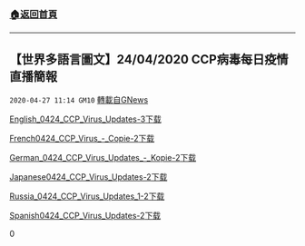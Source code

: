 ###  [:house:返回首頁](https://github.com/ourhimalayas/txt)
---

## 【世界多語言圖文】24/04/2020 CCP病毒每日疫情直播簡報
`2020-04-27 11:14 GM10` [轉載自GNews](https://gnews.org/zh-hant/186900/)

[English\_0424\_CCP\_Virus\_Updates-3](https://s3.amazonaws.com/gnews-media-offload/wp-content/uploads/2020/04/27111254/English_0424_CCP_Virus_Updates-3.pdf)[下载](https://s3.amazonaws.com/gnews-media-offload/wp-content/uploads/2020/04/27111254/English_0424_CCP_Virus_Updates-3.pdf)

[French0424\_CCP\_Virus\_-\_Copie-2](https://s3.amazonaws.com/gnews-media-offload/wp-content/uploads/2020/04/27111309/French0424_CCP_Virus_-_Copie-2.pdf)[下载](https://s3.amazonaws.com/gnews-media-offload/wp-content/uploads/2020/04/27111309/French0424_CCP_Virus_-_Copie-2.pdf)

[German\_0424\_CCP\_Virus\_Updates\_-\_Kopie-2](https://s3.amazonaws.com/gnews-media-offload/wp-content/uploads/2020/04/27111324/German_0424_CCP_Virus_Updates_-_Kopie-2.pdf)[下载](https://s3.amazonaws.com/gnews-media-offload/wp-content/uploads/2020/04/27111324/German_0424_CCP_Virus_Updates_-_Kopie-2.pdf)

[Japanese0424\_CCP\_Virus\_Updates-2](https://s3.amazonaws.com/gnews-media-offload/wp-content/uploads/2020/04/27111339/Japanese0424_CCP_Virus_Updates-2.pdf)[下载](https://s3.amazonaws.com/gnews-media-offload/wp-content/uploads/2020/04/27111339/Japanese0424_CCP_Virus_Updates-2.pdf)

[Russia\_0424\_CCP\_Virus\_Updates\_1-2](https://s3.amazonaws.com/gnews-media-offload/wp-content/uploads/2020/04/27111357/Russia_0424_CCP_Virus_Updates_1-2.pdf)[下载](https://s3.amazonaws.com/gnews-media-offload/wp-content/uploads/2020/04/27111357/Russia_0424_CCP_Virus_Updates_1-2.pdf)

[Spanish0424\_CCP\_Virus\_Updates-2](https://s3.amazonaws.com/gnews-media-offload/wp-content/uploads/2020/04/27111412/Spanish0424_CCP_Virus_Updates-2.pdf)[下载](https://s3.amazonaws.com/gnews-media-offload/wp-content/uploads/2020/04/27111412/Spanish0424_CCP_Virus_Updates-2.pdf)

0
